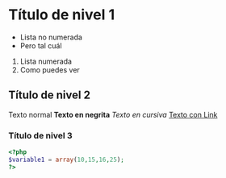 # Título de nivel 1
* Lista no numerada
* Pero tal cuál
1. Lista numerada
2. Como puedes ver
## Título de nivel 2
Texto normal
**Texto en negrita**
_Texto en cursiva_
[Texto con Link](./201tresfrases.php)
### Título de nivel 3
```php
<?php
$variable1 = array(10,15,16,25);
?>
```

